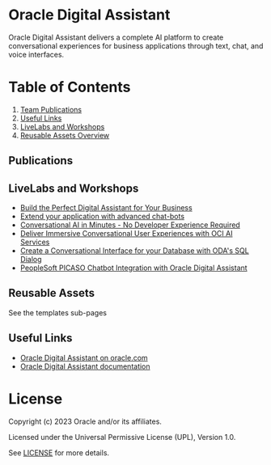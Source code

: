 # Oracle Digital Assistant
 
Oracle Digital Assistant delivers a complete AI platform to create conversational experiences for business applications through text, chat, and voice interfaces.

# Table of Contents
 
1. [Team Publications](#publications)
2. [Useful Links](#useful-uinks)
3. [LiveLabs and Workshops](#livelabs-and-workshops) 
4. [Reusable Assets Overview](#reusable-assets)

## Publications

## LiveLabs and Workshops
- [Build the Perfect Digital Assistant for Your Business](https://apexapps.oracle.com/pls/apex/r/dbpm/livelabs/view-workshop?wid=707&clear=RR,180&session=3523288453102)
- [Extend your application with advanced chat-bots](https://apexapps.oracle.com/pls/apex/r/dbpm/livelabs/view-workshop?wid=685&clear=RR,180&session=3523288453102)
- [Conversational AI in Minutes - No Developer Experience Required](https://apexapps.oracle.com/pls/apex/r/dbpm/livelabs/view-workshop?wid=3453&clear=RR,180&session=3523288453102)
- [Deliver Immersive Conversational User Experiences with OCI AI Services](https://apexapps.oracle.com/pls/apex/r/dbpm/livelabs/view-workshop?wid=3452&clear=RR,180&session=3523288453102)
- [Create a Conversational Interface for your Database with ODA's SQL Dialog](https://apexapps.oracle.com/pls/apex/r/dbpm/livelabs/view-workshop?wid=3588&clear=RR,180&session=3523288453102)
- [PeopleSoft PICASO Chatbot Integration with Oracle Digital Assistant](https://apexapps.oracle.com/pls/apex/r/dbpm/livelabs/view-workshop?wid=3477&clear=RR,180&session=3523288453102) 

## Reusable Assets

See the templates sub-pages

## Useful Links
- [Oracle Digital Assistant on oracle.com](https://www.oracle.com/chatbots/)
- [Oracle Digital Assistant documentation](https://docs.oracle.com/en/cloud/paas/digital-assistant/)

# License

Copyright (c) 2023 Oracle and/or its affiliates.

Licensed under the Universal Permissive License (UPL), Version 1.0.

See [LICENSE](https://github.com/oracle-devrel/technology-engineering/blob/folder-structure/LICENSE) for more details.

